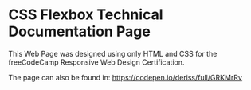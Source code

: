 # CSS Flexbox Technical Documentation Page

This Web Page was designed using only HTML and CSS for the freeCodeCamp Responsive Web Design Certification.

The page can also be found in: https://codepen.io/deriss/full/GRKMrRv
